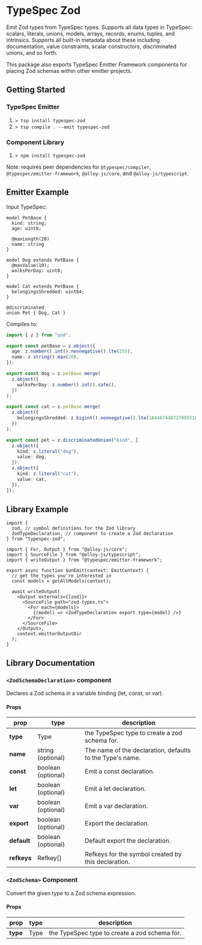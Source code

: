 # TypeSpec Zod

Emit Zod types from TypeSpec types. Supports all data types in TypeSpec:
scalars, literals, unions, models, arrays, records, enums, tuples, and
intrinsics. Supports all built-in metadata about these including documentation,
value constraints, scalar constructors, discriminated unions, and so forth.

This package also exports TypeSpec Emitter Framework components for placing Zod
schemas within other emitter projects.

## Getting Started

### TypeSpec Emitter

1. `> tsp install typespec-zod`
2. `> tsp compile . --emit typespec-zod`

### Component Library

1. `> npm install typespec-zod`

Note: requires peer dependencies for `@typespec/compiler`,
`@typespec/emitter-framework`, `@alloy-js/core`, and `@alloy-js/typescript`.

## Emitter Example

Input TypeSpec:

```tsp
model PetBase {
  kind: string;
  age: uint8;

  @maxLength(20)
  name: string
}

model Dog extends PetBase {
  @maxValue(10);
  walksPerDay: uint8;
}

model Cat extends PetBase {
  belongingsShredded: uint64;
}

@discriminated
union Pet { Dog, Cat }
```

Compiles to:

```ts
import { z } from "zod";

export const petBase = z.object({
  age: z.number().int().nonnegative().lte(255),
  name: z.string().max(20),
});

export const dog = z.petBase.merge(
  z.object({
    walksPerDay: z.number().int().safe(),
  })
);

export const cat = z.petBase.merge(
  z.object({
    belongingsShredded: z.bigint().nonnegative().lte(18446744073709551615),
  })
);

export const pet = z.discriminatedUnion("kind", [
  z.object({
    kind: z.literal("dog"),
    value: dog,
  }),
  z.object({
    kind: z.literal("cat"),
    value: cat,
  }),
]);
```

## Library Example

```tsx
import {
  zod, // symbol definitions for the Zod library
  ZodTypeDeclaration, // component to create a Zod declaration
} from "typespec-zod";

import { For, Output } from "@alloy-js/core";
import { SourceFile } from "@alloy-js/typescript";
import { writeOutput } from "@typespec/emitter-framework";

export async function $onEmit(context: EmitContext) {
  // get the types you're interested in
  const models = getAllModels(context);

  await writeOutput(
    <Output externals={[zod]}>
      <SourceFile path="zod-types.ts">
        <For each={models}>
          {(model) => <ZodTypeDeclaration export type={model} />}
        </For>
      </SourceFile>
    </Output>,
    context.emitterOutputDir
  );
}
```

## Library Documentation

### `<ZodSchemaDeclaration>` component

Declares a Zod schema in a variable binding (let, const, or var).

#### Props

| prop        | type               | description                                               |
| ----------- | ------------------ | --------------------------------------------------------- |
| **type**    | Type               | the TypeSpec type to create a zod schema for.             |
| **name**    | string (optional)  | The name of the declaration, defaults to the Type's name. |
| **const**   | boolean (optional) | Emit a const declaration.                                 |
| **let**     | boolean (optional) | Emit a let declaration.                                   |
| **var**     | boolean (optional) | Emit a var declaration.                                   |
| **export**  | boolean (optional) | Export the declaration.                                   |
| **default** | boolean (optional) | Default export the declaration.                           |
| **refkeys** | Refkey[]           | Refkeys for the symbol created by this declaration.       |

### `<ZodSchema>` Component

Convert the given type to a Zod schema expression.

#### Props

| prop     | type | description                                   |
| -------- | ---- | --------------------------------------------- |
| **type** | Type | the TypeSpec type to create a zod schema for. |
